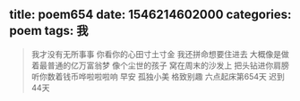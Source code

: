 title: poem654
date: 1546214602000
categories: poem
tags: 我
---
> 我才没有无所事事
你看你的心田寸土寸金
我还拼命想要住进去
大概像是做着最普通的亿万富翁梦
像个尘世的孩子
窝在周末的沙发上
把头钻进你肩膀
听你数着钱币哗啦啦啦响
早安
孤独小美
格致别趣
六点起床第654天 迟到44天